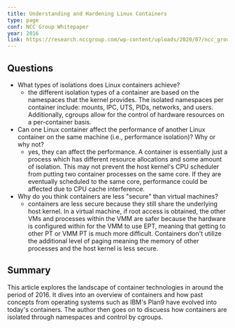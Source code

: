 ```yaml
---
title: Understanding and Hardening Linux Containers
type: page
conf: NCC Group Whitepaper
year: 2016
link: https://research.nccgroup.com/wp-content/uploads/2020/07/ncc_group_understanding_hardening_linux_containers-1-1.pdf
---
```



## Questions

- What types of isolations does Linux containers achieve?
  - the different isolation types of a container are based on the namespaces
    that the kernel provides. The isolated namespaces per container include:
    mounts, IPC, UTS, PIDs, networks, and users. Additionally, cgroups allow for
    the control of hardware resources on a per-container basis.
- Can one Linux container affect the performance of another Linux container on
  the same machine (i.e., performance isolation)? Why or why not?
  - yes, they can affect the performance. A container is essentially just a
    process which has different resource allocations and some amount of
    isolation. This may not prevent the host kernel's CPU scheduler from putting
    two container processes on the same core. If they are eventually scheduled
    to the same core, performance could be affected due to CPU cache
    interference.
- Why do you think containers are less "secure" than virtual machines?
  - containers are less secure because they still share the underlying host
    kernel. In a virtual machine, if root access is obtained, the other VMs and
    processes within the VMM are safer because the hardware is configured within
    for the VMM to use EPT, meaning that getting to other PT or VMM PT is much
    more difficult. Containers don't utilize the additional level of paging
    meaning the memory of other processes and the host kernel is less secure.

## Summary

This article explores the landscape of container technologies in around the
period of 2016. It dives into an overview of containers and how past concepts
from operating systems such as IBM's Plan9 have evolved into today's containers.
The author then goes on to discuess how containers are isolated through
namespaces and control by cgroups.
